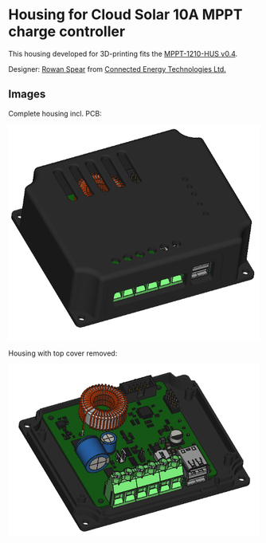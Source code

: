 # Housing for Cloud Solar 10A MPPT charge controller

This housing developed for 3D-printing fits the [MPPT-1210-HUS v0.4](https://github.com/LibreSolar/MPPT-1210-HUS/tree/63e5842671172e69dc099e8ab838018fbf695d1a).

Designer: [Rowan Spear](https://github.com/RSpear1) from [Connected Energy Technologies Ltd.](https://github.com/lastmileICT)

## Images

Complete housing incl. PCB:

![Complete housing incl. PCB](cs-enclosure-complete.png)

Housing with top cover removed:

![Housing with top cover removed](cs-enclosure-cover-removed.png)
